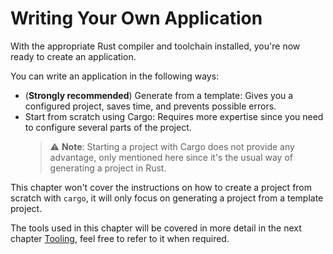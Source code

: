# Writing Your Own Application

With the appropriate Rust compiler and toolchain installed, you're now ready to create an application.

You can write an application in the following ways:

- (**Strongly recommended**) Generate from a template: Gives you a configured project, saves time, and prevents possible errors.
- Start from scratch using Cargo: Requires more expertise since you need to configure several parts of the project.
    > ⚠️ **Note**: Starting a project with Cargo does not provide any advantage, only mentioned here since it's the usual way of generating a project in Rust.

This chapter won't cover the instructions on how to create a project from scratch with `cargo`, it will only focus on generating a project from a template project.

The tools used in this chapter will be covered in more detail in the next chapter [Tooling][tooling], feel free to refer to it when required.

[tooling]: ../tooling/index.md

